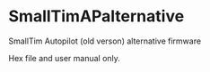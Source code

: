 SmallTimAPalternative
=====================

SmallTim Autopilot (old verson) alternative firmware

Hex file and user manual only.

